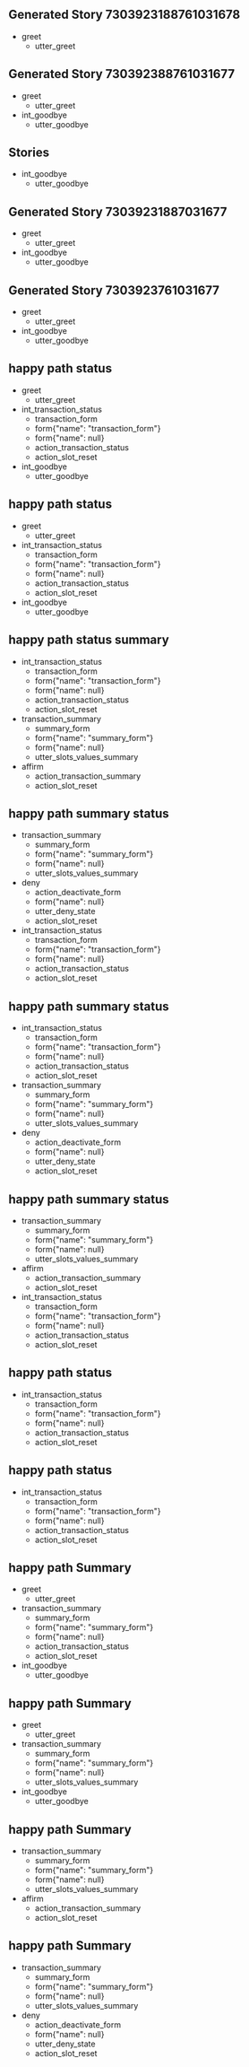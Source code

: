 ## Generated Story 7303923188761031678
* greet
    - utter_greet


## Generated Story 730392388761031677
* greet
    - utter_greet
* int_goodbye
    - utter_goodbye


## Stories
* int_goodbye
  - utter_goodbye


## Generated Story 73039231887031677
* greet
    - utter_greet
* int_goodbye
    - utter_goodbye


## Generated Story 7303923761031677
* greet
    - utter_greet
* int_goodbye
    - utter_goodbye

## happy path status
* greet
    - utter_greet
* int_transaction_status
    - transaction_form
    - form{"name": "transaction_form"}
    - form{"name": null}
    - action_transaction_status
    - action_slot_reset
* int_goodbye
    - utter_goodbye

## happy path status
* greet
    - utter_greet
* int_transaction_status
    - transaction_form
    - form{"name": "transaction_form"}
    - form{"name": null}
    - action_transaction_status
    - action_slot_reset
* int_goodbye
    - utter_goodbye

## happy path status summary
* int_transaction_status
    - transaction_form
    - form{"name": "transaction_form"}
    - form{"name": null}
    - action_transaction_status
    - action_slot_reset
* transaction_summary
    - summary_form
    - form{"name": "summary_form"}
    - form{"name": null}
    - utter_slots_values_summary
* affirm
    - action_transaction_summary
    - action_slot_reset

## happy path summary status
* transaction_summary
    - summary_form
    - form{"name": "summary_form"}
    - form{"name": null}
    - utter_slots_values_summary
* deny
    - action_deactivate_form
    - form{"name": null}
    - utter_deny_state
    - action_slot_reset
* int_transaction_status
    - transaction_form
    - form{"name": "transaction_form"}
    - form{"name": null}
    - action_transaction_status
    - action_slot_reset

## happy path summary status
* int_transaction_status
    - transaction_form
    - form{"name": "transaction_form"}
    - form{"name": null}
    - action_transaction_status
    - action_slot_reset
* transaction_summary
    - summary_form
    - form{"name": "summary_form"}
    - form{"name": null}
    - utter_slots_values_summary
* deny
    - action_deactivate_form
    - form{"name": null}
    - utter_deny_state
    - action_slot_reset

## happy path summary status
* transaction_summary
    - summary_form
    - form{"name": "summary_form"}
    - form{"name": null}
    - utter_slots_values_summary
* affirm
    - action_transaction_summary
    - action_slot_reset
* int_transaction_status
    - transaction_form
    - form{"name": "transaction_form"}
    - form{"name": null}
    - action_transaction_status
    - action_slot_reset

## happy path status
* int_transaction_status
    - transaction_form
    - form{"name": "transaction_form"}
    - form{"name": null}
    - action_transaction_status
    - action_slot_reset

## happy path status
* int_transaction_status
    - transaction_form
    - form{"name": "transaction_form"}
    - form{"name": null}
    - action_transaction_status
    - action_slot_reset

## happy path Summary
* greet
    - utter_greet
* transaction_summary
    - summary_form
    - form{"name": "summary_form"}
    - form{"name": null}
    - action_transaction_status
    - action_slot_reset
* int_goodbye
    - utter_goodbye

## happy path Summary
* greet
    - utter_greet
* transaction_summary
    - summary_form
    - form{"name": "summary_form"}
    - form{"name": null}
    - utter_slots_values_summary
* int_goodbye
    - utter_goodbye

## happy path Summary
* transaction_summary
    - summary_form
    - form{"name": "summary_form"}
    - form{"name": null}
    - utter_slots_values_summary
* affirm
    - action_transaction_summary
    - action_slot_reset

## happy path Summary
* transaction_summary
    - summary_form
    - form{"name": "summary_form"}
    - form{"name": null}
    - utter_slots_values_summary
* deny
    - action_deactivate_form
    - form{"name": null}
    - utter_deny_state
    - action_slot_reset

